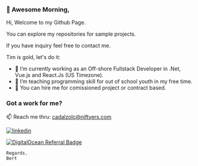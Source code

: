 ### 👋 Awesome Morning,

Hi, Welcome to my Github Page. 

You can explore my repositories for sample projects.

If you have inquiry feel free to contact me.

Tim is gold, let's do it:
- 🔭 I’m currently working as an Off-shore Fullstack Developer in .Net, Vue.js and React.Js (US Timezone).
- 🌱 I’m teaching programming skill for out of school youth in my free time.
- 🤔 You can hire me for comissioned project or contract based.

### Got a work for me?
 📫 Reach me thru: cadalzolc@niftyers.com

[<img alt="linkedin" src="https://img.shields.io/badge/linkedin-%230077B5.svg?&style=for-the-badge&logo=linkedin&logoColor=white" />](https://www.linkedin.com/in/cadalzolc/)

[![DigitalOcean Referral Badge](https://web-platforms.sfo2.cdn.digitaloceanspaces.com/WWW/Badge%201.svg)](https://www.digitalocean.com/?refcode=f68cf15f35d7&utm_campaign=Referral_Invite&utm_medium=Referral_Program&utm_source=badge)

```javascript
Regards,
Bert
```
